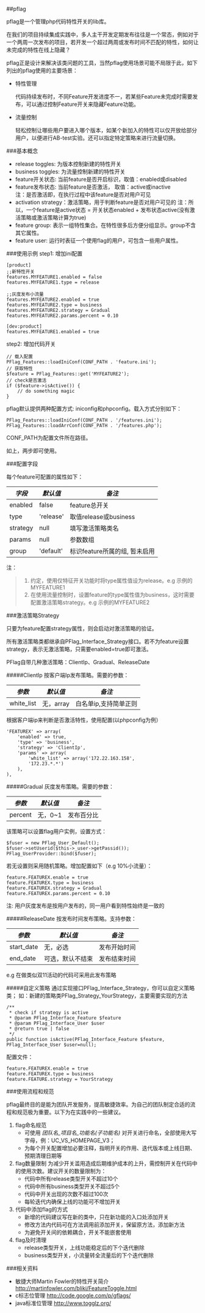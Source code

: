 ##pflag

pflag是一个管理php代码特性开关的lib库。

在我们的项目持续集成实践中，多人主干开发定期发布往往是一个常态，例如对于一个两周一次发布的项目，若开发一个超过两周或发布时间不匹配的特性，如何让未完成的特性在线上隐藏？

pflag正是设计来解决该类问题的工具，当然pflag使用场景可能不局限于此，如下列出的pflag使用的主要场景：

   * 特性管理
   
     代码持续发布时，不同Feature开发进度不一，若某些Feature未完成时需要发布，可以通过控制Feature开关来隐藏Feature功能。
   * 流量控制
   
     轻松控制让哪些用户要进入哪个版本，如某个新加入的特性可以仅开放给部分用户，以便进行AB-test实验。还可以指定特定策略来进行流量切换。

###基本概念
   * release toggles: 为版本控制新建的特性开关
   * business toggles: 为流量控制新建的特性开关
   * feature开关状态: 当前feature是否开启标识，取值：enabled或disabled
   * feature发布状态: 当前feature是否激活， 取值：active或inactive<br>
     注：是否激活即，在执行过程中该feature是否对用户可见
   * activation strategy：激活策略，用于判断feature是否对用户可见的
     注：所以，一个feature是active状态 = 开关状态enabled + 发布状态active(没有激活策略或激活策略计算为true)
   * feature group: 表示一组特性集合。在特性很多后方便分组显示。group不含其它属性。
   * feature user: 运行时表征一个使用flag的用户，可包含一些用户属性。

###使用示例
step1: 增加ini配置
```
[product]
;;新特性开关
features.MYFEATURE1.enabled = false
features.MYFEATURE1.type = release

;;灰度发布小流量
features.MYFEATURE2.enabled = true
features.MYFEATURE2.type = business
features.MYFEATURE2.strategy = Gradual
features.MYFEATURE2.params.percent = 0.10

[dev:product]
features.MYFEATURE1.enabled = true
```
step2: 增加代码开关
```
// 载入配置
PFlag_Features::loadIniConf(CONF_PATH . 'feature.ini');
// 获取特性
$feature = PFlag_Features::get('MYFEATURE2');
// check是否激活
if ($feature->isActive()) {
    // do something magic
}
```

pflag默认提供两种配置方式: iniconfig和phpconfig。载入方式分别如下：
```
PFlag_Features::loadIniConf(CONF_PATH . '/features.ini');
PFlag_Features::loadArrConf(CONF_PATH . '/features.php'); 
```
CONF_PATH为配置文件所在路径。

如上，两步即可使用。

###配置字段

每个feature可配置的属性如下：

| *字段* | *默认值* | *备注* |
| ------------- | ------------- | ------------- |
| enabled | false | feature总开关 |
| type | 'release' | 取值release或business |
| strategy | null | 填写激活策略类名 |
| params | null | 参数数组 |
| group | 'default' | 标识feature所属的组, 暂未启用|

注：
>1. 约定，使用仅特征开关功能时将type属性值设为release。e.g 示例的MYFEATURE1
>2. 在使用流量控制时，设置feature的type属性值为business，这时需要配置激活策略strategy。e.g 示例的MYFEATURE2

###激活策略Strategy

只要为feature配置strategy属性，则会启动对激活策略的验证。

所有激活策略类都继承自PFlag_Interface_Strategy接口。若不为feature设置strategy，表示无激活策略，只需要enabled=true即可激活。

PFlag自带几种激活策略：ClientIp、Gradual、ReleaseDate

#####ClientIp
按客户端Ip发布策略。需要的参数：

| *参数* | *默认值* | *备注* |
| ------------- | ------------- | ------------- |
| white_list | 无，array | 白名单ip,支持简单正则  |

根据客户端ip来判断是否激活特性，使用配置(以phpconfig为例）
```
'FEATUREX' => array(
    'enabled' => true,
    'type' => 'business',
    'strategy' => 'ClientIp',
    'params' => array(
        'white_list' => array('172.22.163.158',
        '172.23.*.*')
    ),
),
```

#####Gradual
灰度发布策略。需要的参数：

| *参数* | *默认值* | *备注* |
| ------------- | ------------- | ------------- |
| percent | 无，0~1 | 发布百分比  |

该策略可以设置flag用户实例，设置方式：
```
$fuser = new PFlag_User_Default();
$fuser->setUserid($this->_user->getPassid());
PFlag_UserProvider::bind($fuser);
```
若无设置则采用随机策略。增加配置如下（e.g 10%小流量）：
```
feature.FEATUREX.enable = true
feature.FEATUREX.type = business
feature.FEATUREX.strategy = Gradual
feature.FEATUREX.params.percent = 0.10
```
注: 用户灰度发布是按用户发布的，同一用户看到特性始终是一致的

#####ReleaseDate
按发布时间发布策略。支持参数：

| *参数* | *默认值* | *备注* |
| ------------- | ------------- | ------------- |
| start_date | 无，必选 | 发布开始时间  |
| end_date |  可选，默认不结束 | 发布结束时间 |
 
e.g 在做类似双11活动的代码可采用此发布策略

#####自定义策略
通过实现接口PFlag_Interface_Strategy，你可以自定义策略类；
如：新建的策略类PFlag_Strategy_YourStrategy，主要需要实现的方法
```
/**
 * check if strategy is active 
 * @param PFlag_Interface_Feature $feature
 * @param PFlag_Interface_User $user
 * @return true | false
 */
public function isActive(PFlag_Interface_Feature $feature, PFlag_Interface_User $user=null);
```

配置文件：
```
feature.FEATUREX.enable = true
feature.FEATUREX.type = business
feature.FEATURE.strategy = YourStrategy
```

###使用流程和规范

pflag最终目的是能为团队开发服务，提高敏捷效率。为自己的团队制定合适的流程和规范极为重要。以下为在实践中的一些建议。

1. flag命名规范
   * 可使用 *团队名_项目名_功能名(_子功能名)_* 对开关进行命名，全部使用大写字母，例：UC_VS_HOMEPAGE_V3；
   * 为每个开关配置增加必要注释，指明开关的作用、迭代版本或上线日期、预期清理日期等
2. flag数量限制
   为减少开关滥用造成后期维护成本的上升，需控制开关在代码中的使用次数。建议开关的数量限制为：
   * 代码中所有release类型开关不超过10个
   * 代码中所有business类型开关不超过5个
   * 代码中开关出现的次数不超过100次
   * 每轮迭代内确保上线的功能可不增加开关
3. 代码中添加flag的方式
   * 新增的代码建议写在新的类中，只在新功能的入口处添加开关
   * 修改方法内代码可在方法调用前添加开关，保留原方法，添加新方法
   * 为避免开关间的依赖耦合，开关不能嵌套使用
4. flag及时清理
   * release类型开关，上线功能稳定后的下个迭代删除
   * business类型开关，小流量转全流量后的下个迭代删除

###相关资料
   * 敏捷大师Martin Fowler的特性开关简介 http://martinfowler.com/bliki/FeatureToggle.html
   * c标志位管理 http://code.google.com/p/gflags/
   * java标准位管理 http://www.togglz.org/
